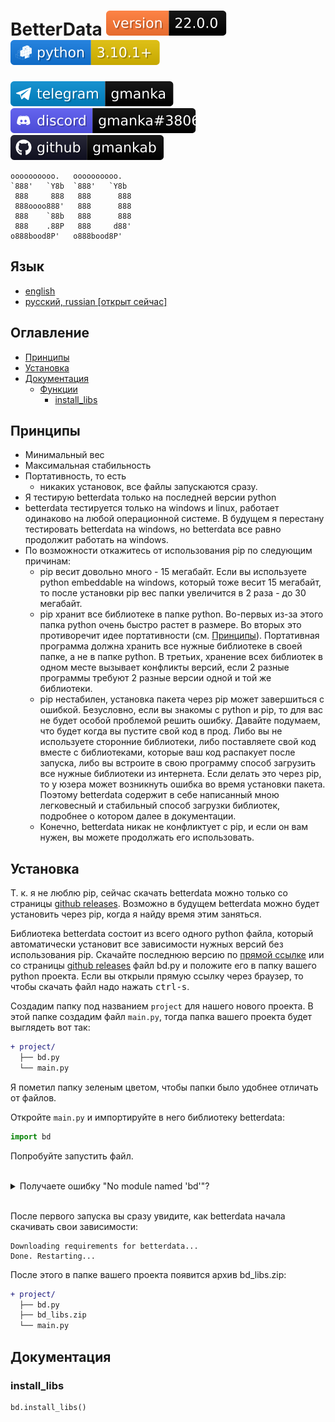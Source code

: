 # BetterData [![version](svg/version.svg)](https://github.com/gmankab/betterdata) [![python](svg/python.svg)](https://www.python.org)

[![telegram](svg/telegram.svg)](https://t.me/gmanka)
[![discord](svg/discord.svg)](https://discordapp.com/users/396578935540023296)
[![github](svg/github.svg)](https://github.com/gmankab/betterdata)

```text
oooooooooo.   oooooooooo.
`888'   `Y8b  `888'   `Y8b
 888     888   888      888
 888oooo888'   888      888
 888    `88b   888      888
 888    .88P   888     d88'
o888bood8P'   o888bood8P'

```

## Язык

- [english](readme.md)
- [русский, russian [открыт сейчас]](readme_ru.md)

## Оглавление

- [Принципы](#принципы)
- [Установка](#установка)
- [Документация](#документация)
  - [Функции](#функции)
    - [install_libs](#install_libs)

## Принципы

- Минимальный вес
- Максимальная стабильность
- Портативность, то есть
  - никаких установок, все файлы запускаются сразу.
- Я тестирую betterdata только на последней версии python
- betterdata тестируется только на windows и linux, работает одинаково на любой операционной системе.
В будущем я перестану тестировать betterdata на windows, но betterdata все равно продолжит работать на windows.
- По возможности откажитесь от использования
pip по следующим причинам:
  - pip весит довольно много - 15 мегабайт. Если вы используете python embeddable на windows, который тоже весит 15 мегабайт, то после установки pip вес папки увеличится в 2 раза - до 30 мегабайт.
  - pip хранит все библиотеке в папке python. Во-первых из-за этого папка python очень быстро растет в размере. Во вторых это противоречит идее портативности (см. [Принципы](#принципы)). Портативная программа должна хранить все нужные библиотеке в своей папке, а не в папке python. В третьих, хранение всех библиотек в одном месте вызывает конфликты версий, если 2 разные программы требуют 2 разные версии одной и той же библиотеки.
  - pip нестабилен, установка пакета через pip может завершиться с ошибкой. Безусловно, если вы знакомы с python и pip, то для вас не будет особой проблемой решить ошибку. Давайте подумаем, что будет когда вы пустите свой код в прод. Либо вы не используете сторонние библиотеки, либо поставляете свой код вместе с библиотеками, которые ваш код распакует после запуска, либо вы встроите в свою программу способ загрузить все нужные библиотеки из интернета. Если делать это через pip, то у юзера может возникнуть ошибка во время установки пакета. Поэтому betterdata содержит в себе написанный мною легковесный и стабильный способ загрузки библиотек, подробнее о котором далее в документации.
  - Конечно, betterdata никак не конфликтует с pip, и если он вам нужен, вы можете продолжать его использовать.

## Установка

Т. к. я не люблю pip, сейчас скачать betterdata можно только со страницы [github releases](https://github.com/gmankab/betterdata/releases). Возможно в будущем betterdata можно будет
установить через pip, когда я найду время этим заняться.

Библиотека betterdata состоит из всего одного python файла, который автоматически установит все зависимости нужных версий без использования pip. Скачайте последнюю версию по [прямой ссылке](https://raw.githubusercontent.com/gmankab/betterdata/main/latest_release/bd.py) или со страницы [github releases](https://github.com/gmankab/betterdata/releases) файл bd.py и положите его в папку вашего python проекта. Если вы открыли прямую ссылку через браузер, то чтобы скачать файл надо нажать <kbd>ctrl-s</kbd>.

Создадим папку под названием `project` для нашего нового проекта. В этой папке создадим файл `main.py`, тогда папка вашего проекта будет выглядеть вот так:

```diff
+ project/
  ├── bd.py
  └── main.py
```

Я пометил папку зеленым цветом, чтобы папки было удобнее отличать от файлов.

Откройте `main.py` и импортируйте в него библиотеку betterdata:

```py
import bd
```

Попробуйте запустить файл.

<br />
<details>
  <summary>
    Получаете ошибку "No module named 'bd'"?
  </summary>
  <br />
  Если вы получаете ошибку

  ```py
  ModuleNotFoundError: No module named 'bd'
  ```

  Для начала убедитесь, что `main.py` и `bd.py` находятся в одной папке. Если все так, но ошибка все равно появляется, значит вы запускаете `main.py` не из папки `project/`. Вам нужно либо [перейти в папку](https://www.google.com/search?q=how+to+change+folder+in+terminal) `project/` в вашем терминале и запустить `main.py` оттуда, либо добавить папку `project/` в sys.path с помощью этого кода:

  ```py
  import pathlib
  import sys

  sys.path.append(
      str(pathlib.Path(__file__).parent)
  )

  import bd
  ```

  Теперь файл должен запускаться без ошибок.

</details>
<br />

После первого запуска вы сразу увидите, как betterdata начала скачивать свои зависимости:

```text
Downloading requirements for betterdata...
Done. Restarting...
```

После этого в папке вашего проекта появится архив bd_libs.zip:

```diff
+ project/
  ├── bd.py
  ├── bd_libs.zip
  └── main.py
```

## Документация

### install_libs

```python
bd.install_libs()
```
